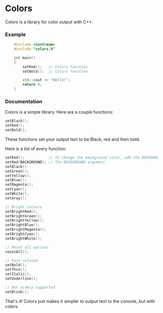 # Colors

Colors is a library for color output with C++.

### Example

```cpp
    #include <iostream>
    #include "colors.h"

    int main()
    {
        setRed();   // Colors function
        setBold();  // Colors function

        std::cout << "Hello!";
        return 0;
    }
```

### Documentation

Colors is a simple library. Here are a couple functions:

```cpp
setBlack();
setRed();
setBold();
```

These functions set your output text to be Black, red and then bold.

Here is a list of every function:

```cpp
setRed();           // To change the background color, add the BACKGROUND argument like seen below
setRed(BACKGROUND); // The BACKGROUND argument
setBlack()
setGreen();
setYellow();
setBlue();
setMagenta();
setCyan();
setWhite();
setGray();

// Bright colours
setBrightRed();
setBrightGreen();
setBrightYellow();
setBrightBlue();
setBrightMagenta();
setBrightCyan();
setBrightWhite();

// Reset all options
resetAll();

// Font-related
setBold();
setThin();
setItalic();
setUnderline();

// Not widely supported
setBlink();

```

That's it! Colors just makes it simpler to output text to the console, but with colors.

